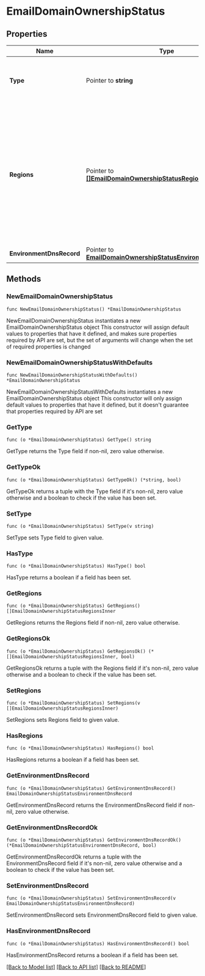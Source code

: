 # EmailDomainOwnershipStatus

## Properties

Name | Type | Description | Notes
------------ | ------------- | ------------- | -------------
**Type** | Pointer to **string** | A string that specifies the type of DNS record, with the value \&quot;TXT\&quot;. | [optional] [readonly] 
**Regions** | Pointer to [**[]EmailDomainOwnershipStatusRegionsInner**](EmailDomainOwnershipStatusRegionsInner.md) | The regions collection specifies the properties for the 4 AWS SES regions that are used for sending email for the environment. The regions are determined by the geography where this environment was provisioned (North America, Canada, Europe &amp; Asia-Pacific). | [optional] [readonly] 
**EnvironmentDnsRecord** | Pointer to [**EmailDomainOwnershipStatusEnvironmentDnsRecord**](EmailDomainOwnershipStatusEnvironmentDnsRecord.md) |  | [optional] 

## Methods

### NewEmailDomainOwnershipStatus

`func NewEmailDomainOwnershipStatus() *EmailDomainOwnershipStatus`

NewEmailDomainOwnershipStatus instantiates a new EmailDomainOwnershipStatus object
This constructor will assign default values to properties that have it defined,
and makes sure properties required by API are set, but the set of arguments
will change when the set of required properties is changed

### NewEmailDomainOwnershipStatusWithDefaults

`func NewEmailDomainOwnershipStatusWithDefaults() *EmailDomainOwnershipStatus`

NewEmailDomainOwnershipStatusWithDefaults instantiates a new EmailDomainOwnershipStatus object
This constructor will only assign default values to properties that have it defined,
but it doesn't guarantee that properties required by API are set

### GetType

`func (o *EmailDomainOwnershipStatus) GetType() string`

GetType returns the Type field if non-nil, zero value otherwise.

### GetTypeOk

`func (o *EmailDomainOwnershipStatus) GetTypeOk() (*string, bool)`

GetTypeOk returns a tuple with the Type field if it's non-nil, zero value otherwise
and a boolean to check if the value has been set.

### SetType

`func (o *EmailDomainOwnershipStatus) SetType(v string)`

SetType sets Type field to given value.

### HasType

`func (o *EmailDomainOwnershipStatus) HasType() bool`

HasType returns a boolean if a field has been set.

### GetRegions

`func (o *EmailDomainOwnershipStatus) GetRegions() []EmailDomainOwnershipStatusRegionsInner`

GetRegions returns the Regions field if non-nil, zero value otherwise.

### GetRegionsOk

`func (o *EmailDomainOwnershipStatus) GetRegionsOk() (*[]EmailDomainOwnershipStatusRegionsInner, bool)`

GetRegionsOk returns a tuple with the Regions field if it's non-nil, zero value otherwise
and a boolean to check if the value has been set.

### SetRegions

`func (o *EmailDomainOwnershipStatus) SetRegions(v []EmailDomainOwnershipStatusRegionsInner)`

SetRegions sets Regions field to given value.

### HasRegions

`func (o *EmailDomainOwnershipStatus) HasRegions() bool`

HasRegions returns a boolean if a field has been set.

### GetEnvironmentDnsRecord

`func (o *EmailDomainOwnershipStatus) GetEnvironmentDnsRecord() EmailDomainOwnershipStatusEnvironmentDnsRecord`

GetEnvironmentDnsRecord returns the EnvironmentDnsRecord field if non-nil, zero value otherwise.

### GetEnvironmentDnsRecordOk

`func (o *EmailDomainOwnershipStatus) GetEnvironmentDnsRecordOk() (*EmailDomainOwnershipStatusEnvironmentDnsRecord, bool)`

GetEnvironmentDnsRecordOk returns a tuple with the EnvironmentDnsRecord field if it's non-nil, zero value otherwise
and a boolean to check if the value has been set.

### SetEnvironmentDnsRecord

`func (o *EmailDomainOwnershipStatus) SetEnvironmentDnsRecord(v EmailDomainOwnershipStatusEnvironmentDnsRecord)`

SetEnvironmentDnsRecord sets EnvironmentDnsRecord field to given value.

### HasEnvironmentDnsRecord

`func (o *EmailDomainOwnershipStatus) HasEnvironmentDnsRecord() bool`

HasEnvironmentDnsRecord returns a boolean if a field has been set.


[[Back to Model list]](../README.md#documentation-for-models) [[Back to API list]](../README.md#documentation-for-api-endpoints) [[Back to README]](../README.md)


